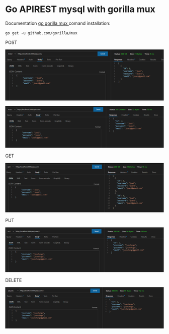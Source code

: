 # Go APIREST mysql with gorilla mux

Documentation [go gorilla mux ](https://github.com/gorilla/mux)
comand installation:
```
go get -u github.com/gorilla/mux
```

POST
<p align="center">
  <img src="README-images\post_rest.PNG" alt="StepLast">
</p>


<p align="center">
  <img src="README-images\post_get1.PNG" alt="StepLast">
</p>

GET
<p align="center">
  <img src="README-images\get_rest.PNG" alt="StepLast">
</p>

PUT
<p align="center">
  <img src="README-images\put_rest.PNG" alt="StepLast">
</p>

DELETE
<p align="center">
  <img src="README-images\delete_rest.PNG" alt="StepLast">
</p>